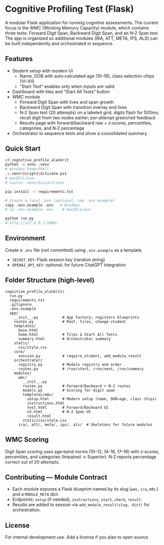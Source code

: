 # Cognitive Profiling Test (Flask)

A modular Flask application for running cognitive assessments. The current focus is the WMC (Working Memory Capacity) module, which contains three tests: Forward Digit Span, Backward Digit Span, and an N‑2 Span test. The app is organized so additional modules (IRA, ATT, META, IPS, ALS) can be built independently and orchestrated in sequence.

## Features

- Student setup with modern UI
  - Name, DOB with auto‑calculated age (10–18), class selection chips (VI–XII)
  - “Start Test” enables only when inputs are valid
- Dashboard with tiles and “Start All Tests” button
- WMC module
  - Forward Digit Span with lives and span growth
  - Backward Digit Span with transition overlay and lives
  - N‑2 Span test (20 attempts) on a labeled grid; digits flash for 500ms; recall digit from two nodes earlier; per‑attempt green/red feedback
  - Results page with forward/backward raw + z‑scores, percentiles, categories, and N‑2 percentage
- Orchestrator to sequence tests and show a consolidated summary

## Quick Start

```bash
cd cognitive_profile_alankrit
python -m venv .venv
# Windows PowerShell:
.\.venv\Scripts\Activate.ps1
# macOS/Linux:
# source .venv/bin/activate

pip install -r requirements.txt

# Create a local .env (optional; see .env.example)
copy .env.example .env   # Windows
# cp .env.example .env    # macOS/Linux

python run.py
# http://127.0.0.1:5000/
```

## Environment

Create a `.env` file (not committed) using `.env.example` as a template.

- `SECRET_KEY`: Flask session key (random string)
- `OPENAI_API_KEY`: optional; for future ChatGPT integration

## Folder Structure (high‑level)

```
cognitive_profile_alankrit/
  run.py
  requirements.txt
  .gitignore
  .env.example
  app/
    __init__.py           # App factory; registers blueprints
    routes.py             # Root, tiles, change-student
    templates/
      base.html
      home.html           # Tiles & Start All Tests
      summary.html        # Orchestrator summary
    static/
      css/style.css
    core/
      session.py          # require_student, add_module_result
    orchestrator/
      registry.py         # Module registry and order
      routes.py           # /run/start, /run/next, /run/summary
    modules/
      wmc/
        __init__.py
        routes.py         # Forward/Backward + N‑2 routes
        models.py         # Scoring for digit span
        templates/wmc/
          setup.html      # Modern setup (name, DOB→age, class chips)
          instructions.html
          test.html       # Forward/Backward UI
          n2.html         # N‑2 Span UI
          result.html
        static/css/style.css
      ira/, att/, meta/, ips/, als/  # Skeletons for future modules
```

## WMC Scoring

Digit Span scoring uses age‑band norms (10–13, 14–16, 17–18) with z‑scores, percentiles, and categories (Impaired → Superior). N‑2 reports percentage correct out of 20 attempts.

## Contributing — Module Contract

- Each module exposes a Flask blueprint named by its slug (`wmc`, `ira`, etc.) and a `MODULE_META` dict.
- Endpoints: `setup` (if needed), `instructions`, `start`, `check`, `result`.
- Results are added to session via `add_module_result(slug, dict)` for orchestration.

## License

For internal development use. Add a license if you plan to open source.

